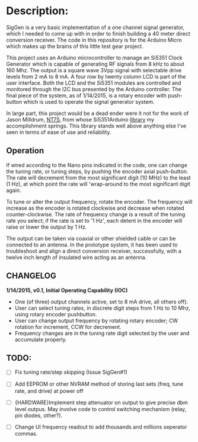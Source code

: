 # Description:
SigGen is a very basic implementation of a one channel signal generator, which I needed 
to come up with in order to finish building a 40 meter direct conversion receiver. The code in this repository is for the 
Arduino Micro which makes up the brains of this little test gear project.

This project uses an Arduino microcontroller to manage an Si5351 Clock Generator which is capable of generating RF signals 
from 8 kHz to about 160 Mhz. The output is a square wave 3Vpp signal with selectable drive levels from 2 mA to 8 mA. A 
four row by twenty column LCD is part of the user interface. Both the LCD and the Si5351 modules are controlled and 
monitored through the I2C bus presented by the Arduino controller. The final piece of the system, as of 1/14/2015, is a rotary encoder with push-button which is used to operate the signal generator system.

In large part, this project would be a dead ender were it not for the work of Jason Milldrum, [NT7S](http://nt7s.com/), from whose Si5351Arduino [library](https://github.com/etherkit/Si5351Arduino) my accomplishment springs. This library stands well above anything else I've seen in terms of ease of use and reliability. 

## Operation
If wired according to the Nano pins indicated in the code, one can change the tuning rate, or tuning steps, by pushing the encoder axial push-button. The rate will decrement from the most significant digit (10 MHz) to the least (1 Hz), at which point the rate will 'wrap-around to the most significant digit again.

To tune or alter the output frequency, rotate the encoder. The frequency will increase as the encoder is rotated clockwise and decrease when rotated counter-clockwise. The rate of frequency change is a result of the tuning rate you select; if the rate is set to '1 Hz', each detent in the encoder will raise or lower the output by 1 Hz.

The output can be taken via coaxial or other shielded cable or can be connected to an antenna. In the prototype system, it has been used to troubleshoot and align a direct conversion receiver, successfully, with a twelve inch length of insulated wire acting as an antenna.

## CHANGELOG
**1/14/2015, v0.1, Initial Operating Capability (IOC)**
* One (of three) output channels active, set to 8 mA drive, all others off).
* User can select tuning rates, in discrete digit steps from 1 Hz to 10 Mhz, using rotary encoder pushbutton.
* User can change output frequency by rotating rotary encoder; CW rotation for increment, CCW for decrement.
* Frequency changes are in the tuning rate digit selected by the user and accumulate properly.

## TODO:
- [ ] Fix tuning rate/step skipping (Issue SigGen#1) 
- [ ] Add EEPROM or other NVRAM method of storing last sets (freq, tune rate, and drive) at power off
- [ ] {HARDWARE}Implement step attenuator on output to give precise dbm level outpus. May involve code to control switching mechanism (relay, pin diodes, other?).
- [ ] Change UI frequency readout to add thousands and millions seperator commas.

